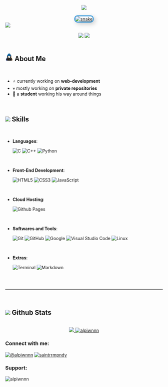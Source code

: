 <p align = center ><img src="https://github.com/alpiwnnn/alpiwnnn/assets/135938418/4d732c97-4324-415a-941b-b5e63be4e151"> </p>


<div>
<div align="center">
  <a href="https://github.com/alpiwnnn/alpiwnnn">
    <img src="/resources/grid-snake.svg" alt="snake" style="border: 3px solid #3498db; border-radius: 10px; box-shadow: 5px 5px 15px rgba(0, 0, 0, 0.2);">
  </a>
</div>

<img src="https://user-images.githubusercontent.com/73097560/115834477-dbab4500-a447-11eb-908a-139a6edaec5c.gif">

<p align = center ><img src="https://github.com/alpiwnnn/alpiwnnn/assets/135938418/3b0775f0-3a4e-446c-83ac-052683d002c9">
<img src="https://user-images.githubusercontent.com/73097560/115834477-dbab4500-a447-11eb-908a-139a6edaec5c.gif">

<br>
<br>

## <img src="https://github.com/0xAbdulKhalid/0xAbdulKhalid/raw/main/assets/mdImages/about_me.gif" width ="25"><b> About Me</b>
<br>

  
- ⭐ currently working on **web-development**
- 💀 mostly working on **private repositories**
- 👾 a **student** working his way around things

<br>

## <img src="https://media2.giphy.com/media/QssGEmpkyEOhBCb7e1/giphy.gif?cid=ecf05e47a0n3gi1bfqntqmob8g9aid1oyj2wr3ds3mg700bl&rid=giphy.gif" width ="25"><b> Skills</b>
<br>

<p align="center">

- **Languages**:
    
    ![C](https://img.shields.io/badge/C%20-%232370ED.svg?style=for-the-badge&logo=c&logoColor=white)
    ![C++](https://img.shields.io/badge/C++%20-%2300599C.svg?style=for-the-badge&logo=c%2B%2B&logoColor=white)
    ![Python](https://img.shields.io/badge/Python%20-%2314354C.svg?style=for-the-badge&logo=python&logoColor=white)

<br>   
    
- **Front-End Development**:

   ![HTML5](https://img.shields.io/badge/HTML5%20-%23E34F26.svg?style=for-the-badge&logo=html5&logoColor=white)
   ![CSS3](https://img.shields.io/badge/CSS%20-%231572B6.svg?style=for-the-badge&logo=css3&logoColor=white)
   ![JavaScript](https://img.shields.io/badge/JavaScript%20-%23F7DF1E.svg?style=for-the-badge&logo=javascript&logoColor=black)

<br>

- **Cloud Hosting**:

    ![Github Pages](https://img.shields.io/badge/GitHub%20Pages-%23327FC7.svg?style=for-the-badge&logo=github&logoColor=white)
    
<br>

- **Softwares and Tools**:

    ![Git](https://img.shields.io/badge/git-%23F05033.svg?style=for-the-badge&logo=git&logoColor=white)
    ![GitHub](https://img.shields.io/badge/github-%23121011.svg?style=for-the-badge&logo=github&logoColor=white)
    ![Google](https://img.shields.io/badge/google-%234285F4.svg?style=for-the-badge&logo=google&logoColor=white)
    ![Visual Studio Code](https://img.shields.io/badge/Visual%20Studio%20Code-0078d7.svg?style=for-the-badge&logo=visual-studio-code&logoColor=white)
    ![Linux](https://img.shields.io/badge/Linux-FCC624?style=for-the-badge&logo=linux&logoColor=black) 

<br>

- **Extras**:

    ![Terminal](https://img.shields.io/badge/Terminal-%23054020?style=for-the-badge&logo=gnu-bash&logoColor=white)
    ![Markdown](https://img.shields.io/badge/markdown-%23000000.svg?style=for-the-badge&logo=markdown&logoColor=white)   


</p>

<br>
<br>

-----

<br>


## <img src="https://media.giphy.com/media/iY8CRBdQXODJSCERIr/giphy.gif" width="35"><b> Github Stats </b>
<br>

<div align="center">

<a href="https://github.com/alpiwnnn/">
  <img src="https://github-readme-stats.vercel.app/api?username=alpiwnnn&include_all_commits=true&count_private=true&show_icons=true&line_height=20&title_color=#ebebf2&icon_color=2234AE&text_color=D3D3D3&bg_color=0,000000,130F40" width="450"/>
<img src="https://github-readme-stats.vercel.app/api/top-langs?username=alpiwnnn&show_icons=true&locale=en&layout=compact&line_height=20&title_color=#ebebf2&icon_color=2234AE&text_color=D3D3D3&bg_color=0,000000,130F40" width="375"  alt="alpiwnnn"/>

</a>
</div>

<div align="right">

  </div>
  </div>
<h3 align="left">Connect with me:</h3>
<p align="left">
<a href="https://twitter.com/alpiwnnn" target="blank"><img align="center" src="https://raw.githubusercontent.com/rahuldkjain/github-profile-readme-generator/master/src/images/icons/Social/twitter.svg" alt="@alpiwnnn" height="30" width="40" /></a>
<a href="https://fb.com/saintrrmpndy" target="blank"><img align="center" src="https://raw.githubusercontent.com/rahuldkjain/github-profile-readme-generator/master/src/images/icons/Social/facebook.svg" alt="saintrrmpndy" height="30" width="40" /></a>
</p>
<h3 align="left">Support:</h3>
<p><a href="https://ko-fi.com/alpiwnnn"> <img align="left" src="https://cdn.ko-fi.com/cdn/kofi3.png?v=3" height="50" width="210" alt="alpiwnnn" /></a></p><br><br>
